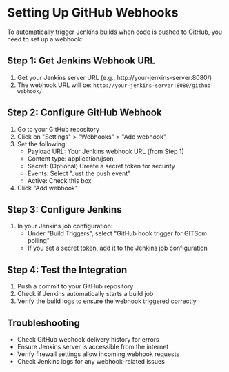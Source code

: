 # Setting Up GitHub Webhooks

To automatically trigger Jenkins builds when code is pushed to GitHub, you need to set up a webhook:

## Step 1: Get Jenkins Webhook URL

1. Get your Jenkins server URL (e.g., http://your-jenkins-server:8080/)
2. The webhook URL will be: `http://your-jenkins-server:8080/github-webhook/`

## Step 2: Configure GitHub Webhook

1. Go to your GitHub repository
2. Click on "Settings" > "Webhooks" > "Add webhook"
3. Set the following:
   - Payload URL: Your Jenkins webhook URL (from Step 1)
   - Content type: application/json
   - Secret: (Optional) Create a secret token for security
   - Events: Select "Just the push event"
   - Active: Check this box
4. Click "Add webhook"

## Step 3: Configure Jenkins

1. In your Jenkins job configuration:
   - Under "Build Triggers", select "GitHub hook trigger for GITScm polling"
   - If you set a secret token, add it to the Jenkins job configuration

## Step 4: Test the Integration

1. Push a commit to your GitHub repository
2. Check if Jenkins automatically starts a build job
3. Verify the build logs to ensure the webhook triggered correctly

## Troubleshooting

- Check GitHub webhook delivery history for errors
- Ensure Jenkins server is accessible from the internet
- Verify firewall settings allow incoming webhook requests
- Check Jenkins logs for any webhook-related issues 